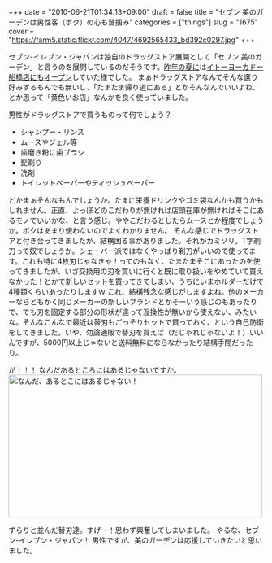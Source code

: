 +++
date = "2010-06-21T01:34:13+09:00"
draft = false
title = "セブン 美のガーデンは男性客（ボク）の心も鷲掴み"
categories = ["things"]
slug = "1675"
cover = "https://farm5.static.flickr.com/4047/4692565433_bd392c0297.jpg"
+++

セブン-イレブン・ジャパンは独自のドラッグストア展開として「セブン 美のガーデン」と言うのを展開しているのだそうです。<a href="http://news.livedoor.com/article/detail/4294304/">昨年の夏に</a>は<a href="http://www.itoyokado.co.jp/blog/107/store.html">イトーヨーカドー船橋店にもオープン</a>していた様でした。
まぁドラッグストアなんてそんな選り好みするもんでも無いし、「たまたま帰り道にある」とかそんなんでいいよね、とか思って「黄色いお店」なんかを良く使っていました。

男性がドラッグストアで買うものって何でしょう？
<ul>
	<li>シャンプー・リンス</li>
	<li>ムースやジェル等</li>
	<li>歯磨き粉に歯ブラシ</li>
	<li>髭剃り</li>
	<li>洗剤</li>
	<li>トイレットペーパーやティッシュペーパー</li>
</ul>

とかまぁそんなもんでしょうか。たまに栄養ドリンクやゴミ袋なんかも買うかもしれません。正直、よっぽどのこだわりが無ければ店頭在庫が無ければそこにあるモノでいいかな、と言う感じ。ややこだわるとしたらムースとか程度でしょうか。ボクはあまり使わないのでよくわかりません。
そんな感じでドラッグストアと付き合ってきましたが、結構困る事がありました。それがカミソリ。T字剃刀って奴でしょうか。シェーバー派ではなくやっぱり剃刀がいいので使ってます。これも特に4枚刃じゃなきゃ！ってのもなく、たまたまそこにあったのを使ってきましたが、いざ交換用の刃を買いに行くと既に取り扱いをやめていて買えなかった！とかで新しいセットを買ってきてしまい、うちにいまホルダーだけで4種類くらいあったりしますｗ
これ、結構残念な感じがしますよね。他のメーカーならともかく同じメーカーの新しいブランドとかそーいう感じのもあったりで、でも刃を固定する部分の形状が違って互換性が無いから使えない、みたいな。そんなこんなで最近は替刃もごっそりセットで買っておく、という自己防衛をしてきました。いや、勿論通販で替刃を買えば（だじゃれじゃないよ！）いいんですが、5000円以上じゃないと送料無料にならなかったり結構手間だったり。

が！！！
なんだあるところにはあるじゃないですか。
<a href="https://www.flickr.com/photos/keruru/4692565433/" title="なんだ、あるとこにはあるじゃない！ by けるる, on Flickr"><img src="https://farm5.static.flickr.com/4047/4692565433_bd392c0297.jpg" width="500" height="281" alt="なんだ、あるとこにはあるじゃない！" /></a>

ずらりと並んだ替刃達。すげー！思わず興奮してしまいました。
やるな、セブン-イレブン・ジャパン！
男性ですが、美のガーデンは応援していきたいと思いました。
